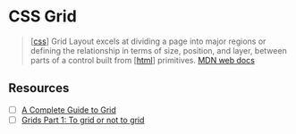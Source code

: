 # CSS Grid

> [[css]] Grid Layout excels at dividing a page into major regions or defining the relationship in terms of size, position, and layer, between parts of a control built from [[html]] primitives. [MDN web docs][1]

## Resources
- [ ] [A Complete Guide to Grid](https://css-tricks.com/snippets/css/complete-guide-grid/)
- [ ] [Grids Part 1: To grid or not to grid](https://sarahmhigley.com/writing/grids-part1/)

[1]: https://developer.mozilla.org/en-US/docs/Web/CSS/CSS_Grid_Layout
[//begin]: # "Autogenerated link references for markdown compatibility"
[css]: css "CSS"
[html]: html "HTML"
[//end]: # "Autogenerated link references"